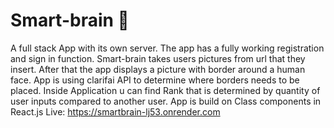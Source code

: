 # Smart-brain 🧠
A full stack App with its own server.
The app has a fully working registration and sign in function.
Smart-brain takes users pictures from url that they insert. After that the app displays a picture with border around a human face.
App is using clarifai API to determine where borders needs to be placed.
Inside Application u can find Rank that is determined by quantity of user inputs compared to another user.
App is build on Class components in React.js
Live: https://smartbrain-lj53.onrender.com

